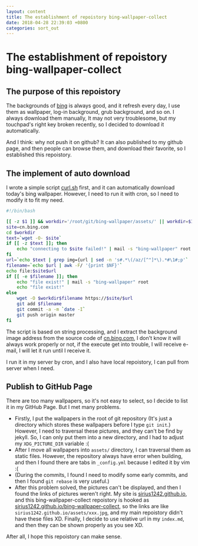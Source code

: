 ```yaml
---
layout: content
title: The establishment of repoistory bing-wallpaper-collect
date: 2018-04-28 22:39:03 +0800
categories: sort_out
---
```


# The establishment of repoistory bing-wallpaper-collect

## The purpose of this repoistory
The backgrounds of [bing](https://cn.bing.com) is always good, and it refresh every day, I use them as wallpaper, log-in background, grub background, and so on. I always download them manually, It may not very troublesome, but my touchpad's right key broken recently, so I decided to download it automatically.

And I think: why not push it on github? It can also published to my github page, and then people can browse them, and download their favorite, so I established this repoistory.

## The implement of auto download
I wrote a simple script [curl.sh](https://sirius1242.github.io/script/curl.sh) first, and it can automatically download today's bing wallpaper. However, I need to run it with cron, so I need to modify it to fit my need.

```sh
#!/bin/bash

[[ -z $1 ]] && workdir='/root/git/bing-wallpaper/assets/' || workdir=$1
site=cn.bing.com
cd $workdir
text=`wget -O- $site`
if [[ -z $text ]]; then
	echo "connecting to $site failed!" | mail -s "bing-wallpaper" root
fi
url=`echo $text | grep img={url | sed -n 's#.*\(/az/[^"]*\).*#\1#;p'`
filename=`echo $url | awk -F/ '{print $NF}'`
echo file:$site$url
if [[ -e $filename ]]; then
	echo "file exist!" | mail -s "bing-wallpaper" root
	echo "file exist!"
else
	wget -O $workdir$filename https://$site/$url
	git add $filename
	git commit -a -m `date -I`
	git push origin master
fi
```

The script is based on string processing, and I extract the background image address from the source code of [cn.bing.com](https://cn.bing.com), I don't know it will always work properly or not, if the execute get into trouble, I will receive e-mail, I will let it run until I receive it.

I run it in my server by cron, and I also have local repoistory, I can pull from server when I need.

## Publish to GitHub Page
There are too many wallpapers, so it's not easy to select, so I decide to list it in my GitHub Page. But I met many problems.

- Firstly, I put the wallpapers in the root of git repository (It's just a directory which stores these wallpapers before I type `git init`.) However, I need to traversal these pictures, and they can't be find by jekyll. So, I can only put them into a new directory, and I had to adjust my `XDG_PICTURE_DIR` variable :(
- After I move all wallpapers into `assets/` directory, I can traversal them as static files. However, the repository always have error when building, and then I found there are tabs in `_config.yml` because I edited it by vim :(
- (During the commits, I found I need to modify some early commits, and then I found `git rebase` is very useful.)
- After this problem solved, the pictures can't be displayed, and then I found the links of pictures weren't right. My site is [sirius1242.github.io](https://sirius1242.github.io), and this bing-wallpaper-collect repoistory is hooked as [sirius1242.github.io/bing-wallpaper-collect](https://sirius1242.github.io/bing-wallpaper-collect), so the links are like `sirius1242.github.io/assets/xxx.jpg`, and my main repoistory didn't have these files XD. Finally, I decide to use relative url in my `index.md`, and then they can be shown properly as you see XD.

After all, I hope this repoistory can make sense.
